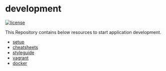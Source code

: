 # development
[![license](https://img.shields.io/github/license/mashape/apistatus.svg)](https://raw.githubusercontent.com/rajendarreddyj/development/master/LICENSE)

This Repository contains below resources to start application development.
* [setup](setup)
* [cheatsheets](cheatsheets)
* [styleguide](styleguide)
* [vagrant](vagrant)
* [docker](docker)
